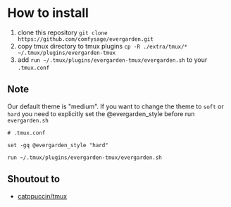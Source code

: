 # How to install
1. clone this repository `git clone https://github.com/comfysage/evergarden.git`
2. copy tmux directory to tmux plugins `cp -R ./extra/tmux/* ~/.tmux/plugins/evergarden-tmux`
3. add `run ~/.tmux/plugins/evergarden-tmux/evergarden.sh` to your `.tmux.conf`

## Note
Our default theme is "medium". If you want to change the theme to `soft` or `hard` you need to explicitly set the @evergarden_style before run `evergarden.sh`
```
# .tmux.conf

set -gq @evergarden_style "hard"

run ~/.tmux/plugins/evergarden-tmux/evergarden.sh
```

## Shoutout to
  - [catppuccin/tmux](https://github.com/catppuccin/tmux)
